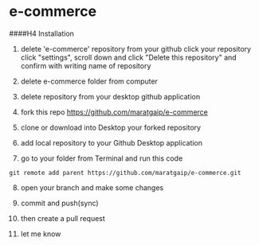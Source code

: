 # e-commerce


####H4 Installation

1. delete 'e-commerce' repository from your github
click your repository click "settings", scroll down and click "Delete this repository" and confirm with writing name of repository

2. delete e-commerce folder from computer

3. delete repository from your desktop github application

4. fork this repo https://github.com/maratgaip/e-commerce

5. clone or download into Desktop your forked repository

6. add local repository to your Github Desktop application

7. go to your folder from Terminal and run this code
```
git remote add parent https://github.com/maratgaip/e-commerce.git
```

8. open your branch and make some changes

9. commit and push(sync)

10. then create a pull request

11) let me know